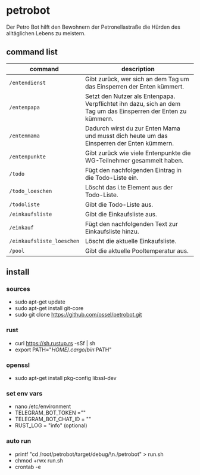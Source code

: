 # petrobot
Der Petro Bot hilft den Bewohnern der Petronellastraße die Hürden des alltäglichen Lebens zu meistern.

## command list
|command|description|
|---|---|
|`/entendienst`|Gibt zurück, wer sich an dem Tag um das Einsperren der Enten kümmert.|
|`/entenpapa`|Setzt den Nutzer als Entenpapa. Verpflichtet ihn dazu, sich an dem Tag um das Einsperren der Enten zu kümmern.|
|`/entenmama`|Dadurch wirst du zur Enten Mama und musst dich heute um das Einsperren der Enten kümmern.|
|`/entenpunkte`|Gibt zurück wie viele Entenpunkte die WG-Teilnehmer gesammelt haben.|
|`/todo`|Fügt den nachfolgenden Eintrag in die Todo-Liste ein.|
|`/todo_loeschen`|Löscht das i.te Element aus der Todo-Liste.|
|`/todoliste`|Gibt die Todo-Liste aus.|
|`/einkaufsliste`|Gibt die Einkaufsliste aus.|
|`/einkauf`|Fügt den nachfolgenden Text zur Einkaufsliste hinzu.|
|`/einkaufsliste_loeschen`|Löscht die aktuelle Einkaufsliste.|
|`/pool`|Gibt die aktuelle Pooltemperatur aus.|


## install
### sources
+ sudo apt-get update
+ sudo apt-get install git-core
+ sudo git clone https://github.com/ossel/petrobot.git
### rust
+ curl https://sh.rustup.rs -sSf | sh
+ export PATH="$HOME/.cargo/bin:$PATH"
### openssl
+ sudo apt-get install pkg-config libssl-dev
### set env vars
+ nano /etc/environment
+ TELEGRAM_BOT_TOKEN ="<token>"
+ TELEGRAM_BOT_CHAT_ID = "<id>"
+ RUST_LOG = "info" (optional)
### auto run
+ printf "cd /root/petrobot/target/debug/\n./petrobot" > run.sh
+ chmod +rwx run.sh
+ crontab -e

